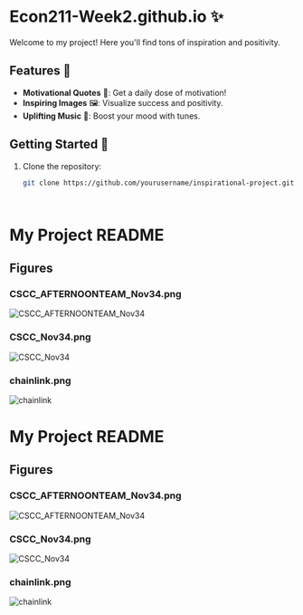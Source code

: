 # Econ211-Week2.github.io ✨

Welcome to my project! Here you'll find tons of inspiration and positivity.


## Features 🌈

- **Motivational Quotes** 📜: Get a daily dose of motivation!
- **Inspiring Images** 🖼️: Visualize success and positivity.
- **Uplifting Music** 🎵: Boost your mood with tunes.

## Getting Started 🚀

1. Clone the repository:
   ```bash
   git clone https://github.com/yourusername/inspirational-project.git




# My Project README

## Figures

### CSCC_AFTERNOONTEAM_Nov34.png
![CSCC_AFTERNOONTEAM_Nov34](./CSCC_AFTERNOONTEAM_Nov34.png)

### CSCC_Nov34.png
![CSCC_Nov34](./CSCC_Nov34.png)

### chainlink.png
![chainlink](./chainlink.png)



<!DOCTYPE html>
<html lang="en">
<head>
    <meta charset="UTF-8">
    <meta name="viewport" content="width=device-width, initial-scale=1.0">
    <title>My Project README</title>
</head>
<body>

<h1>My Project README</h1>

<h2>Figures</h2>

<h3>CSCC_AFTERNOONTEAM_Nov34.png</h3>
<img src="CSCC_AFTERNOONTEAM_Nov34.png" alt="CSCC_AFTERNOONTEAM_Nov34">

<h3>CSCC_Nov34.png</h3>
<img src="CSCC_Nov34.png" alt="CSCC_Nov34">

<h3>chainlink.png</h3>
<img src="chainlink.png" alt="chainlink">

</body>
</html>



